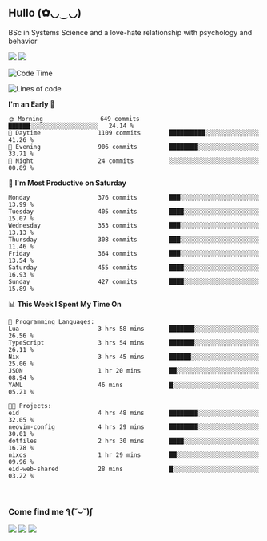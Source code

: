 <h2>Hullo (✿◡‿◡)</h2>

BSc in Systems Science and a love-hate relationship with psychology and behavior

<img src="https://github-readme-activity-graph.vercel.app/graph?username=hedonicadapter&theme=high-contrast"/>
<img src="https://github-readme-stats-git-masterrstaa-rickstaa.vercel.app/api?username=hedonicadapter&theme=highcontrast"/>

<!--START_SECTION:waka-->
![Code Time](http://img.shields.io/badge/Code%20Time-1%2C762%20hrs%2042%20mins-blue)

![Lines of code](https://img.shields.io/badge/From%20Hello%20World%20I%27ve%20Written-6.5%20million%20lines%20of%20code-blue)

**I'm an Early 🐤** 

```text
🌞 Morning                649 commits         ██████░░░░░░░░░░░░░░░░░░░   24.14 % 
🌆 Daytime                1109 commits        ██████████░░░░░░░░░░░░░░░   41.26 % 
🌃 Evening                906 commits         ████████░░░░░░░░░░░░░░░░░   33.71 % 
🌙 Night                  24 commits          ░░░░░░░░░░░░░░░░░░░░░░░░░   00.89 % 
```
📅 **I'm Most Productive on Saturday** 

```text
Monday                   376 commits         ███░░░░░░░░░░░░░░░░░░░░░░   13.99 % 
Tuesday                  405 commits         ████░░░░░░░░░░░░░░░░░░░░░   15.07 % 
Wednesday                353 commits         ███░░░░░░░░░░░░░░░░░░░░░░   13.13 % 
Thursday                 308 commits         ███░░░░░░░░░░░░░░░░░░░░░░   11.46 % 
Friday                   364 commits         ███░░░░░░░░░░░░░░░░░░░░░░   13.54 % 
Saturday                 455 commits         ████░░░░░░░░░░░░░░░░░░░░░   16.93 % 
Sunday                   427 commits         ████░░░░░░░░░░░░░░░░░░░░░   15.89 % 
```


📊 **This Week I Spent My Time On** 

```text
💬 Programming Languages: 
Lua                      3 hrs 58 mins       ███████░░░░░░░░░░░░░░░░░░   26.56 % 
TypeScript               3 hrs 54 mins       ███████░░░░░░░░░░░░░░░░░░   26.11 % 
Nix                      3 hrs 45 mins       ██████░░░░░░░░░░░░░░░░░░░   25.06 % 
JSON                     1 hr 20 mins        ██░░░░░░░░░░░░░░░░░░░░░░░   08.94 % 
YAML                     46 mins             █░░░░░░░░░░░░░░░░░░░░░░░░   05.21 % 

🐱‍💻 Projects: 
eid                      4 hrs 48 mins       ████████░░░░░░░░░░░░░░░░░   32.05 % 
neovim-config            4 hrs 29 mins       ████████░░░░░░░░░░░░░░░░░   30.01 % 
dotfiles                 2 hrs 30 mins       ████░░░░░░░░░░░░░░░░░░░░░   16.78 % 
nixos                    1 hr 29 mins        ██░░░░░░░░░░░░░░░░░░░░░░░   09.96 % 
eid-web-shared           28 mins             █░░░░░░░░░░░░░░░░░░░░░░░░   03.22 % 
```


<!--END_SECTION:waka-->

<br/>
<h3>Come find me ƪ(˘⌣˘)ʃ </h3>

<a href="https://hedonicadapter.com/"><img src="https://img.shields.io/badge/-Portfolio-3423A6?style=flat-square&logo=Google-Chrome&logoColor=white"/></a>
<a href="www.linkedin.com/in/sam-herman"><img src="https://img.shields.io/badge/-Sam%20Herman-0077B5?style=flat-square&logo=Linkedin&logoColor=white"/></a>
<a href="mailto:mailservice.samherman@gamil.com"><img src="https://img.shields.io/badge/-mailservice.samherman@gamil.com-D14836?style=flat-square&logo=Gmail&logoColor=white"/></a>

<!--
**cdthomp1/cdthomp1** is a ✨ _special_ ✨ repository because its `README.md` (this file) appears on your GitHub profile.


----
Credit: [cdthomp1](https://github.com/cdthomp1)

Last Edited on: 19/11/2020
